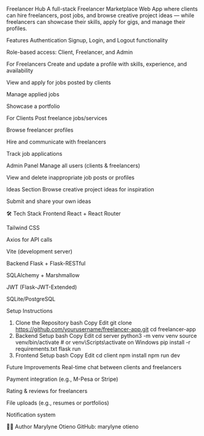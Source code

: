  Freelancer Hub
A full-stack Freelancer Marketplace Web App where clients can hire freelancers, post jobs, and browse creative project ideas — while freelancers can showcase their skills, apply for gigs, and manage their profiles.

 Features
 Authentication
Signup, Login, and Logout functionality

Role-based access: Client, Freelancer, and Admin

For Freelancers
Create and update a profile with skills, experience, and availability

View and apply for jobs posted by clients

Manage applied jobs

Showcase a portfolio

 For Clients
Post freelance jobs/services

Browse freelancer profiles

Hire and communicate with freelancers

Track job applications

 Admin Panel
Manage all users (clients & freelancers)

View and delete inappropriate job posts or profiles

 Ideas Section
Browse creative project ideas for inspiration

Submit and share your own ideas

🛠️ Tech Stack
Frontend
React + React Router

Tailwind CSS

Axios for API calls

Vite (development server)

Backend
Flask + Flask-RESTful

SQLAlchemy + Marshmallow

JWT (Flask-JWT-Extended)

SQLite/PostgreSQL


Setup Instructions
1. Clone the Repository
bash
Copy
Edit
git clone https://github.com/yourusername/freelancer-app.git
cd freelancer-app
2. Backend Setup
bash
Copy
Edit
cd server
python3 -m venv venv
source venv/bin/activate  # or venv\Scripts\activate on Windows
pip install -r requirements.txt
flask run
3. Frontend Setup
bash
Copy
Edit
cd client
npm install
npm run dev


 Future Improvements
Real-time chat between clients and freelancers

Payment integration (e.g., M-Pesa or Stripe)

Rating & reviews for freelancers

File uploads (e.g., resumes or portfolios)

Notification system

🧑‍💻 Author
Marylyne Otieno
GitHub: marylyne otieno

